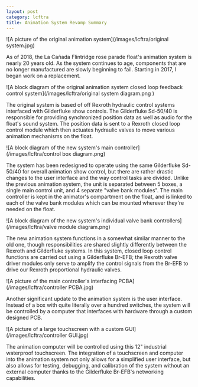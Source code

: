 ```yaml
---
layout: post
category: lcftra
title: Animation System Revamp Summary
---
```

![A picture of the original animation system](/images/lcftra/original system.jpg)
<!----  <a href="{{ site.baseurl }}/images/lcftra/original system.jpg"><img src="{{ site.baseurl }}/images/lcftra/original system.jpg" title="Open image"/></a> --->

As of 2018, the La Cañada Flintridge rose parade float's animation system is nearly 20 years old. As the system continues to age, components that are no longer manufactured are slowly beginning to fail. Starting in 2017, I began work on a replacement.<!--more-->

![A block diagram of the original animation system closed loop feedback control system](/images/lcftra/original system diagram.png )

The original system is based of off Rexroth hydraulic control systems interfaced with Gilderfluke show controls. The Gilderfluke Sd-50/40 is responsible for providing synchronized position data as well as audio for the float's sound system. The position data is sent to a Rexroth closed loop control module which then actuates hydraulic valves to move various animation mechanisms on the float.

![A block diagram of the new system's main controller](/images/lcftra/control box diagram.png)

The system has been redesigned to operate using the same Gilderfluke Sd-50/40 for overall animation show control, but there are rather drastic changes to the user interface and the way control tasks are divided. Unlike the previous animation system, the unit is separated between 5 boxes, a single main control unit, and 4 separate "valve bank modules". The main controller is kept in the animator's compartment on the float, and is linked to each of the valve bank modules which can be mounted wherever they're needed on the float. 

![A block diagram of the new system's individual valve bank controllers](/images/lcftra/valve module diagram.png)

The new animation system functions in a somewhat similar manner to the old one, though responsibilities are shared slightly differently between the Rexroth and Gilderfluke systems. In this system, closed loop control functions are carried out using a Gilderfluke Br-EFB; the Rexroth valve driver modules only serve to amplify the control signals from the Br-EFB to drive our Rexroth proportional hydraulic valves.

![A picture of the main controller's interfacing PCBA](/images/lcftra/controller PCBA.jpg)

Another significant update to the animation system is the user interface. Instead of a box with quite literally over a hundred switches, the system will be controlled by a computer that interfaces with hardware through a custom designed PCB.

![A picture of a large touchscreen with a custom GUI](/images/lcftra/controller GUI.jpg)

The animation computer will be controlled using this 12" industrial waterproof touchscreen. The integration of a touchscreen and computer into the animation system not only allows for a simplified user interface, but also allows for testing, debugging, and calibration of the system without an external computer thanks to the Gilderfluke Br-EFB's networking capabilities.
